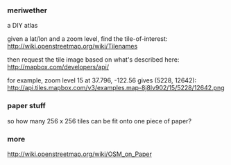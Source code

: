### meriwether
a DIY atlas

given a lat/lon and a zoom level, find the tile-of-interest: 
http://wiki.openstreetmap.org/wiki/Tilenames

then request the tile image based on what's described here:
http://mapbox.com/developers/api/

for example, zoom level 15 at 37.796, -122.56 gives (5228, 12642):
http://api.tiles.mapbox.com/v3/examples.map-8j8lv902/15/5228/12642.png


### paper stuff
so how many 256 x 256 tiles can be fit onto one piece of paper?


### more
http://wiki.openstreetmap.org/wiki/OSM_on_Paper
